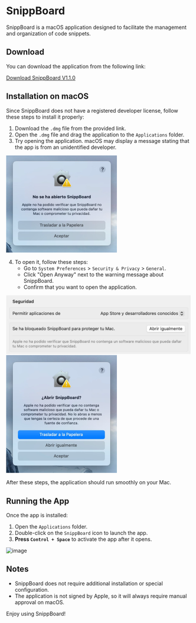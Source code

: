 # SnippBoard

SnippBoard is a macOS application designed to facilitate the management and organization of code snippets.

## Download

You can download the application from the following link:

[Download SnippBoard V1.1.0](https://github.com/SkillOnBoard/SnippBoardPublic/releases)

## Installation on macOS

Since SnippBoard does not have a registered developer license, follow these steps to install it properly:

1. Download the `.dmg` file from the provided link.
2. Open the `.dmg` file and drag the application to the `Applications` folder.
3. Try opening the application. macOS may display a message stating that the app is from an unidentified developer.

<img src="images/image.png" style="width: 300px" />

4. To open it, follow these steps:
   - Go to `System Preferences` > `Security & Privacy` > `General`.
   - Click "Open Anyway" next to the warning message about SnippBoard.
   - Confirm that you want to open the application.

<img src="images/image-1.png" style="width: 500px" />

<img src="images/image-2.png" style="width: 300px" />

After these steps, the application should run smoothly on your Mac.

## Running the App
Once the app is installed:
1. Open the `Applications` folder.
2. Double-click on the `SnippBoard` icon to launch the app.
3. **Press `Control + Space`** to activate the app after it opens.

<img width="787" alt="image" src="https://github.com/user-attachments/assets/bfc89130-f279-4a53-873c-d04a8d784d45" />


## Notes
- SnippBoard does not require additional installation or special configuration.
- The application is not signed by Apple, so it will always require manual approval on macOS.

Enjoy using SnippBoard!

